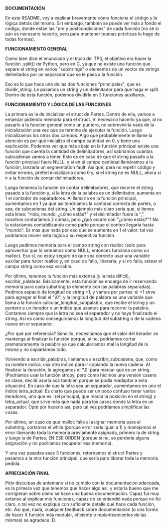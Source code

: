 **DOCUMENTACIÓN**

En este README, voy a explicar brevemente cómo funciona el código y la lógica detrás del mismo. Sin embargo, también se puede ver más a fondo el código, donde están las "pre y postcondiciones" de cada función (no sé si aún es necesario hacerlo, pero para mantener buenas prácticas lo hago de todas formas).

**FUNCIONAMIENTO GENERAL**

Como bien dice el enunciado y el título del TP0, el objetivo era hacer la función .split() de Python, pero en C, ya que no existe una función que separe el string en varios "substrings" o elementos de un vector de strings delimitados por un separador que se le pasa a la función.

Eso es lo que hace una de las dos funciones "principales", que es dividir_string. Le pasamos un string y un delimitador para que haga el split. Dentro de esta función, podemos dividirla en 3 funciones auxiliares.

**FUNCIONAMIENTO Y LÓGICA DE LAS FUNCIONES**

La primera es la de inicializar el struct de Partes. Dentro de ella, vamos a empezar pidiendo memoria para el struct. Vi necesario hacerlo ya que, al no pasarlo a la función general como un puntero, no sobreviviría nada de la inicialización una vez que se termine de ejecutar la función. Luego inicializamos los otros dos campos. Algo que probablemente te llame la atención es por qué inicializo el campo cantidad en 0, y tiene una explicación. Podemos ver que más abajo en la función principal existe una función que cuenta la cantidad de delimitadores, así sabríamos cuántas subcadenas vamos a tener. Esto es en caso de que el string pasado a la función principal fuera NULL, y si en el campo cantidad llamáramos a la función, lanzaría un segmentation fault. Así que, para no repetir código y evitar errores, preferí inicializarla como 0 y, si el string no es NULL, ahora sí ir a la función de contar delimitadores.

Luego tenemos la función de contar delimitadores, que recorre el string pasado a la función y, si la letra de la palabra es un delimitador, aumenta en 1 el contador de separadores. Al llamarla en la función principal, aumentamos en 1 ya que así tendríamos la cantidad correcta de partes, o sea, de subcadenas del string. Un ejemplo más claro sería que, si tienes esta línea: "Hola, mundo, ¿cómo estás?" y el delimitador fuera la ",", nosotros contaríamos 2 comas, pero ¿qué ocurre con "¿cómo estás?"? No la estaríamos contabilizando como parte porque el conteo llegaría hasta "mundo". Es más que nada por eso que se aumenta en 1 el valor; tal vez podríamos mover esta lógica a su respectiva función.

Luego pedimos memoria para el campo string con realloc (solo para aprovechar que lo seteamos como NULL, entonces funciona como un malloc). Eso sí, no estoy seguro de que sea correcto usar una variable auxiliar para hacer realloc y, en caso de fallo, liberarla, y si no falla, setear el campo string como esa variable.

Por último, tenemos la función más extensa (y la más difícil), escribir_palabras. Básicamente, esta función se encarga de ir reservando memoria para cada substring (o elemento con las palabras separadas). Pedimos espacio de longitud de string +1, y vamos por partes: el +1 sirve para agregar al final el "\0", y la longitud de palabra es una variable que llama a la función calcular_longitud_subpalabra, que recibe el string y un puntero a un iterador o un índice que usamos para recorrer la palabra. Contamos siempre que la letra no sea el separador y no haya finalizado el string. Así es como conseguiríamos la longitud del substring o de la cadena nueva sin el separador.

¿Por qué por referencia? Sencillo, necesitamos que el valor del iterador se mantenga al finalizar la función porque, si no, podríamos cortar prematuramente la palabra ya que calcularíamos mal la longitud de la misma y no copiaríamos todo.

Volviendo a escribir_palabras, llamamos a escribir_subcadena, que, como su nombre indica, usa otro índice para ir copiando la nueva cadena. Al finalizar la iteración, le agregamos el '\0' para marcar que es un string. (Podríamos usar la función strcpy, pero como hicimos una versión casera en clase, decidí usarla acá también porque se podía readaptar a esta situación). En caso de que la letra sea un separador, aumentamos en uno el índice letra_actual. Es cierto que puede ser un poco confuso tener varios iteradores, uno que es i (el principal, que marca la posición en el string) y letra_actual, que sirve más que nada para los casos donde la letra es un separador. Opté por hacerlo así, pero tal vez podríamos simplificar las cosas.

Por último, en caso de que malloc falle al asignar memoria para el substring, cortamos el while (porque error sería igual a 1) y manejamos el error liberando toda la memoria previamente asignada, primero la de string y luego la de Partes, EN ESE ORDEN (porque si no, se perdería alguna asignación y no podríamos recuperar esa memoria).

Y una vez pasadas esas 3 funciones, retornamos el struct Partes y pasamos a la otra función principal, que sería para liberar toda la memoria pedida.

**APRECIACIÓN FINAL**

Pido disculpas de antemano si no cumplo con la documentación adecuada, es la primera vez que tenemos que hacer algo así, y estaría bueno que me corrigieran sobre cómo se hace una buena documentación. Capaz fui muy extenso al explicar mis funciones, capaz no se entendió nada porque no fui claro, o tal vez no expliqué con suficiente detalle qué hace cada función, etc. Así que, nada, cualquier feedback sobre documentación (o una forma de hacer X función más modular, eficiente o replanteamientos de las mismas) se agradece :D.
